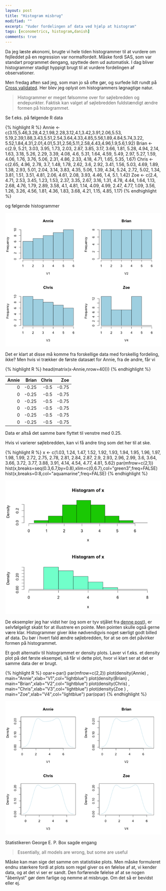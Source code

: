 ```yaml
---
layout: post
title: "Histogram misbrug"
modified: ""
excerpt: "Vuder fordelingen af data ved hjælp at histogram"
tags: [econometrics, histogram,danish]
comments: true
---
```


Da jeg læste økonomi, brugte vi hele tiden histogrammer til at vurdere om fejlleddet på en regression var normalfordelt. Måske fordi SAS, som var standart programmet dengang, spyttede dem ud automatisk. I dag bliver histogrammer stadigt hyppigt brugt til at vurdere fordelingen af observationer. 

Men fredag aften sad jeg, som man jo så ofte gør, og surfede lidt rundt på [Cross validated](http://stats.stackexchange.com). Her blev jeg oplyst om histogrammers løgnagtige natur. 

>Histogrammer er meget følsomme over for søjlebredden og endepunkter. Faktisk kan valget af søjlebredden fuldstændigt ændre formen på histogrammet. 

Se f.eks. på følgende R data

{% highlight R %}
Annie <- c(3.15,5.46,3.28,4.2,1.98,2.28,3.12,4.1,3.42,3.91,2.06,5.53,
5.19,2.39,1.88,3.43,5.51,2.54,3.64,4.33,4.85,5.56,1.89,4.84,5.74,3.22,
5.52,1.84,4.31,2.01,4.01,5.31,2.56,5.11,2.58,4.43,4.96,1.9,5.6,1.92)
Brian <- c(2.9, 5.21, 3.03, 3.95, 1.73, 2.03, 2.87, 3.85, 3.17, 3.66, 
1.81, 5.28, 4.94, 2.14, 1.63, 3.18, 5.26, 2.29, 3.39, 4.08, 4.6, 
5.31, 1.64, 4.59, 5.49, 2.97, 5.27, 1.59, 4.06, 1.76, 3.76, 5.06, 
2.31, 4.86, 2.33, 4.18, 4.71, 1.65, 5.35, 1.67)
Chris <- c(2.65, 4.96, 2.78, 3.7, 1.48, 1.78, 2.62, 3.6, 2.92, 3.41, 1.56, 
5.03, 4.69, 1.89, 1.38, 2.93, 5.01, 2.04, 3.14, 3.83, 4.35, 5.06, 
1.39, 4.34, 5.24, 2.72, 5.02, 1.34, 3.81, 1.51, 3.51, 4.81, 2.06, 
4.61, 2.08, 3.93, 4.46, 1.4, 5.1, 1.42)
Zoe <- c(2.4, 4.71, 2.53, 3.45, 1.23, 1.53, 2.37, 3.35, 2.67, 3.16, 
1.31, 4.78, 4.44, 1.64, 1.13, 2.68, 4.76, 1.79, 2.89, 3.58, 4.1, 
4.81, 1.14, 4.09, 4.99, 2.47, 4.77, 1.09, 3.56, 1.26, 3.26, 4.56, 
1.81, 4.36, 1.83, 3.68, 4.21, 1.15, 4.85, 1.17)
{% endhighlight %}

og følgende histogrammer

![Histogram](/images/posts/histogram.png "Histogram")

Det er klart at disse må komme fra forskellige data med forskellig fordeling, ikke? Men hvis vi trækker de første datasæt for Annie, fra de andre, får vi

{% highlight R %}
head(matrix(x-Annie,nrow=40)))
{% endhighlight %}

| Annie | Brian  | Chris | Zoe    |
| --:   | -----: | ----: | -----: |
| 0     | -0.25  | -0.5  | -0.75  |
| 0     | -0.25  | -0.5  | -0.75  |
| 0     | -0.25  | -0.5  | -0.75  |
| 0     | -0.25  | -0.5  | -0.75  |
| 0     | -0.25  | -0.5  | -0.75  |
| 0     | -0.25  | -0.5  | -0.75  |

Data er altså det samme bare flyttet til venstre med 0.25.

Hvis vi varierer søjlebredden, kan vi få andre ting som det her til at ske. 

{% highlight R %}
x <- c(1.03, 1.24, 1.47, 1.52, 1.92, 1.93, 1.94, 1.95, 1.96, 1.97, 1.98, 
  1.99, 2.72, 2.75, 2.78, 2.81, 2.84, 2.87, 2.9, 2.93, 2.96, 2.99, 3.6, 
  3.64, 3.66, 3.72, 3.77, 3.88, 3.91, 4.14, 4.54, 4.77, 4.81, 5.62)
par(mfrow=c(2,1))
hist(x,breaks=seq(0.3,6.7,by=0.8),xlim=c(0,6.7),col="green3",freq=FALSE)
hist(x,breaks=0:8,col="aquamarine",freq=FALSE)
{% endhighlight %}

![Histogram](/images/posts/histogram2.png "Histogram 2")

De eksempler jeg har vidst her (og som er tyv stjålet fra [denne post](http://stats.stackexchange.com/questions/51718/assessing-approximate-distribution-of-data-based-on-a-histogram)), er selvfølgeligt skabt for at illustrere en pointe. Men pointen skulle også gerne være klar. Histogrammer giver ikke nødvendigvis noget særligt godt billed af data. Du bør i hvert fald ændre søjlebredden, for at se om det påvirker formen på histogrammet.  

Et godt alternativ til histogrammet er density plots.  Laver vi f.eks. et density plot på det første eksempel, så får vi dette plot, hvor vi klart ser at det er samme data der er brugt. 

{% highlight R %}
opar<-par()
par(mfrow=c(2,2))
plot(density(Annie) , main="Annie",xlab="V1",col="lightblue")
plot(density(Brian) , main="Brian",xlab="V2",col="lightblue")
plot(density(Chris) , main="Chris",xlab="V3",col="lightblue")
plot(density(Zoe  ) , main="Zoe",xlab="V4",col="lightblue")
par(opar)
{% endhighlight %}

![Density](/images/posts/density.png "Density plot")

Statistikeren George E. P. Box  sagde engang

> Essentially, all models are wrong, but some are useful 

Måske kan man sige det samme om statistiske plots. Men måske formuleret endnu stærkere fordi at plots som regel giver os en følelse af at, vi kender data, og at det vi ser er sandt. Den forførende følelse af at se nogen "åbenlyst" gør dem farlige og nemme at misbruge. Om det så er bevidst eller ej. 